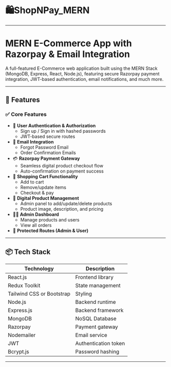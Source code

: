 # 🛍️ShopNPay_MERN
 
---
  
# MERN E-Commerce App with Razorpay & Email Integration

A full-featured E-Commerce web application built using the MERN Stack (MongoDB, Express, React, Node.js), featuring secure Razorpay payment integration, JWT-based authentication, email notifications, and much more. 
 
---  
   
## 🚀 Features 
     
### ✅ Core Features 
- 🔐 **User Authentication & Authorization**
  - Sign up / Sign in with hashed passwords 
  - JWT-based secure routes 
- 📧 **Email Integration**
  - Forgot Password Email
  - Order Confirmation Emails
- 💳 **Razorpay Payment Gateway**
  - Seamless digital product checkout flow
  - Auto-confirmation on payment success
- 🛒 **Shopping Cart Functionality**
  - Add to cart
  - Remove/update items
  - Checkout & pay
- 🧾 **Digital Product Management**
  - Admin panel to add/update/delete products
  - Product image, description, and pricing
- 🧑‍💼 **Admin Dashboard**
  - Manage products and users
  - View all orders
- 🔐 **Protected Routes (Admin & User)**

---

## 📦 Tech Stack

| Technology | Description |
|------------|-------------|
| React.js   | Frontend library |
| Redux Toolkit | State management |
| Tailwind CSS or Bootstrap | Styling |
| Node.js    | Backend runtime |
| Express.js | Backend framework |
| MongoDB    | NoSQL Database |
| Razorpay   | Payment gateway |
| Nodemailer | Email service |
| JWT        | Authentication token |
| Bcrypt.js  | Password hashing |
 
---




